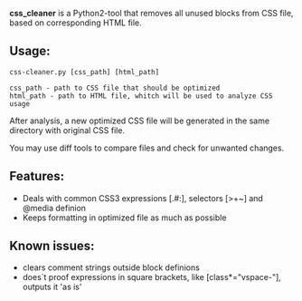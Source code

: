 **css_cleaner** is a Python2-tool that removes all unused blocks from CSS file, based on corresponding HTML file.

Usage:
------
    css-cleaner.py [css_path] [html_path]

    css_path - path to CSS file that should be optimized
    html_path - path to HTML file, whitch will be used to analyze CSS usage

After analysis, a new optimized CSS file will be generated in the same directory with original CSS file.

You may use diff tools to compare files and check for unwanted changes.


Features:
---------
* Deals with common CSS3 expressions [.#:], selectors [>+~] and @media definion
* Keeps formatting in optimized file as much as possible

Known issues:
-------------
* clears comment strings outside block definions
* does`t proof expressions in square brackets, like [class*="vspace-"], outputs it 'as is'
